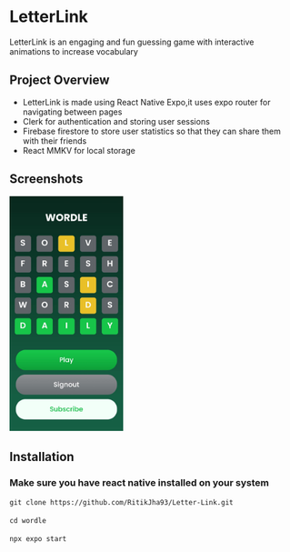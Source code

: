 # LetterLink

LetterLink is an engaging and fun guessing game with interactive animations to increase vocabulary

## Project Overview

 - LetterLink is made using React Native Expo,it uses expo router for navigating between pages
 - Clerk for authentication and storing user sessions
 - Firebase firestore to store user statistics so that they can share them with their friends
 - React MMKV for local storage

## Screenshots

<img src="/assets/screenshots/home_screen.jpeg" width="200" />
<!-- ![Screenshot of a Home Screen](/assets/screenshots/home_screen.jpeg)
![Screenshot of a Blank Play screen](/assets/screenshots/blank_play_screen.jpeg)
![Screenshot of a Play Screen](/assets/screenshots/play_screen.jpeg) -->

## Installation

### Make sure you have react native installed on your system

```
git clone https://github.com/RitikJha93/Letter-Link.git

cd wordle

npx expo start
```

